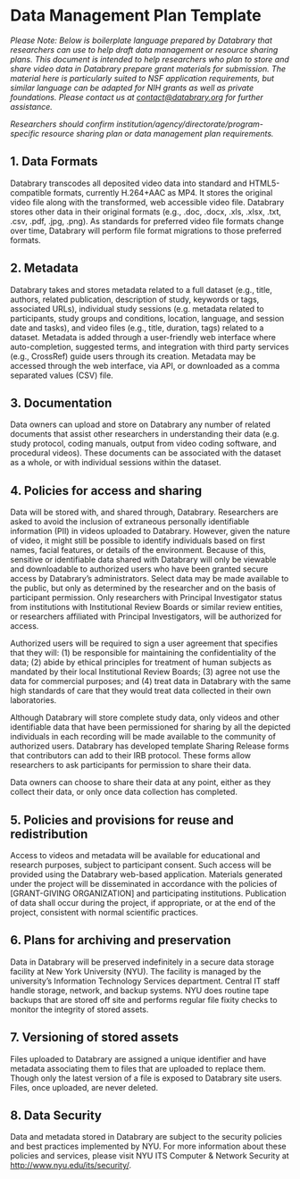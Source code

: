 # Data Management Plan Template

*Please Note: Below is boilerplate language prepared by Databrary that researchers can use to help draft data management or resource sharing plans. This document is intended to help researchers who plan to store and share video data in Databrary prepare grant materials for submission. The material here is particularly suited to NSF application requirements, but similar language can be adapted for NIH grants as well as private foundations. Please contact us at contact@databrary.org for further assistance.*

*Researchers should confirm institution/agency/directorate/program-specific resource sharing plan or data management plan requirements.*

## 1. Data Formats

Databrary transcodes all deposited video data into standard and HTML5-compatible formats, currently H.264+AAC as MP4. It stores the original video file along with the transformed, web accessible video file. Databrary stores other data in their original formats (e.g., .doc, .docx, .xls, .xlsx, .txt, .csv, .pdf, .jpg, .png). As standards for preferred video file formats change over time, Databrary will perform file format migrations to those preferred formats.

## 2. Metadata

Databrary takes and stores metadata related to a full dataset (e.g., title, authors, related publication, description of study, keywords or tags, associated URLs), individual study sessions (e.g. metadata related to participants, study groups and conditions, location, language, and session date and tasks), and video files (e.g., title, duration, tags) related to a dataset. Metadata is added through a user-friendly web interface where auto-completion, suggested terms, and integration with third party services (e.g., CrossRef) guide users through its creation. Metadata may be accessed through the web interface, via API, or downloaded as a comma separated values (CSV) file.

## 3. Documentation

Data owners can upload and store on Databrary any number of related documents that assist other researchers in understanding their data (e.g. study protocol, coding manuals, output from video coding software, and procedural videos). These documents can be associated with the dataset as a whole, or with individual sessions within the dataset.

## 4. Policies for access and sharing

Data will be stored with, and shared through, Databrary. Researchers are asked to avoid the inclusion of extraneous personally identifiable information (PII) in videos uploaded to Databrary. However, given the nature of video, it might still be possible to identify individuals based on first names, facial features, or details of the environment. Because of this, sensitive or identifiable data shared with Databrary will only be viewable and downloadable to authorized users who have been granted secure access by Databrary’s administrators. Select data may be made available to the public, but only as determined by the researcher and on the basis of participant permission. Only researchers with Principal Investigator status from institutions with Institutional Review Boards or similar review entities, or researchers affiliated with Principal Investigators, will be authorized for access.

Authorized users will be required to sign a user agreement that specifies that they will: (1) be responsible for maintaining the confidentiality of the data; (2) abide by ethical principles for treatment of human subjects as mandated by their local Institutional Review Boards; (3) agree not use the data for commercial purposes; and (4) treat data in Databrary with the same high standards of care that they would treat data collected in their own laboratories.

Although Databrary will store complete study data, only videos and other identifiable data that have been permissioned for sharing by all the depicted individuals in each recording will be made available to the community of authorized users. Databrary has developed template Sharing Release forms that contributors can add to their IRB protocol. These forms allow researchers to ask participants for permission to share their data.

Data owners can choose to share their data at any point, either as they collect their data, or only once data collection has completed.

## 5. Policies and provisions for reuse and redistribution

Access to videos and metadata will be available for educational and research purposes, subject to participant consent. Such access will be provided using the Databrary web-based application. Materials generated under the project will be disseminated in accordance with the policies of [GRANT-GIVING ORGANIZATION] and participating institutions. Publication of data shall occur during the project, if appropriate, or at the end of the project, consistent with normal scientific practices.

## 6. Plans for archiving and preservation

Data in Databrary will be preserved indefinitely in a secure data storage facility at New York University (NYU). The facility is managed by the university’s Information Technology Services department. Central IT staff handle storage, network, and backup systems. NYU does routine tape backups that are stored off site and performs regular file fixity checks to monitor the integrity of stored assets.

## 7. Versioning of stored assets

Files uploaded to Databrary are assigned a unique identifier and have metadata associating them to files that are uploaded to replace them. Though only the latest version of a file is exposed to Databrary site users. Files, once uploaded, are never deleted.

## 8. Data Security

Data and metadata stored in Databrary are subject to the security policies and best practices implemented by NYU. For more information about these policies and services, please visit NYU ITS Computer & Network Security at http://www.nyu.edu/its/security/.
